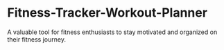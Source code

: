 # Fitness-Tracker-Workout-Planner
A valuable tool for fitness enthusiasts to stay motivated and organized on their fitness journey.
